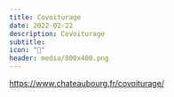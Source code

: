 ```yaml
---
title: Covoiturage
date: 2022-02-22
description: Covoiturage
subtitle:
icon: "🚗"
header: media/800x400.png
---
```


https://www.chateaubourg.fr/covoiturage/

